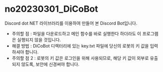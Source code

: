 # no20230301_DiCoBot
 Discord dot NET 라이브러리를 이용하여 만들어 본 Discord Bot입니다.
 - 주의할 점 : 파일을 다운로드하고 메인 함수를 바로 실행한다 하더라도 이 프로그램은 실행되지 않을 것입니다.
 - 해결 방법 : DiCoBot 디렉터리에 있는 key.txt 파일에 당신의 로봇의 키 값을 입력하셔야 합니다.
 - 주의할 점 2 : 로봇의 키 값은 로그인을 위해 사용되므로, 해당 키 값이 외부로 유출되지 않도록, 보안에 신경써야 합니다.